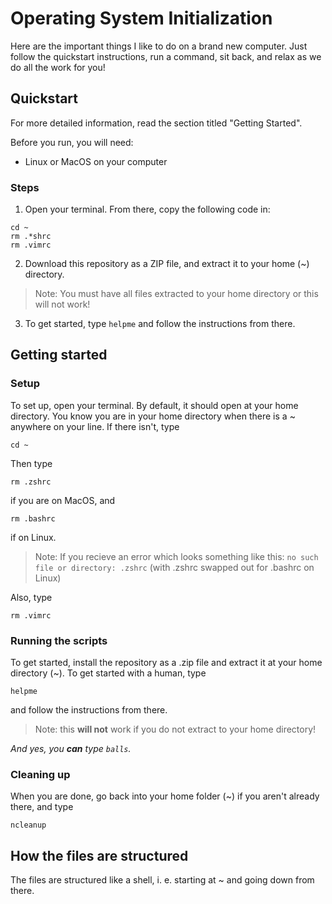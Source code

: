 # Operating System Initialization

Here are the important things I like to do on a brand new computer. Just follow the quickstart instructions, run a command, sit back, and relax as we do all the work for you!

## Quickstart

For more detailed information, read the section titled "Getting Started".

Before you run, you will need:
* Linux or MacOS on your computer

### Steps

1. Open your terminal. From there, copy the following code in:
```
cd ~
rm .*shrc
rm .vimrc
```
2. Download this repository as a ZIP file, and extract it to your home (~) directory.
>Note: You must have all files extracted to your home directory or this will not work!
3. To get started, type `helpme` and follow the instructions from there.

## Getting started

### Setup

To set up, open your terminal. By default, it should open at your home directory. You know you are in your home directory when there is a ~ anywhere on your line. If there isn't, type

```
cd ~
```

Then type

```
rm .zshrc
```
if you are on MacOS, and 

```
rm .bashrc
```
if on Linux.

>Note: If you recieve an error which looks something like this: `no such file or directory: .zshrc` (with .zshrc swapped out for .bashrc on Linux)

Also, type 

```
rm .vimrc
```

### Running the scripts

To get started, install the repository as a .zip file and extract it at your home directory (~). To get started with a human, type

```
helpme
```
and follow the instructions from there.

>Note: this **will not** work if you do not extract to your home directory!

*And yes, you **can** type `balls`.*

### Cleaning up

When you are done, go back into your home folder (~) if you aren't already there, and type 

```
ncleanup
```

## How the files are structured

The files are structured like a shell, i. e. starting at ~ and going down from there.
